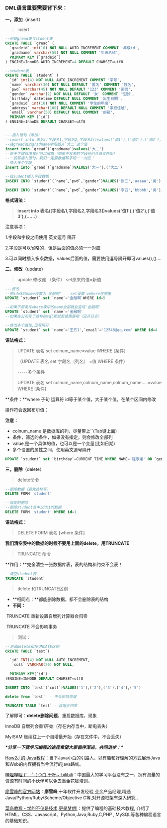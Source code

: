 ### DML语言重要需要背下来：



**一，添加**（insert）

> insert



```sql
--创建gread表与stdent表
CREATE TABLE `gread` (
  `gradeid` int(10) NOT NULL AUTO_INCREMENT COMMENT '年级id',
  `gradname` varchar(50) NOT NULL COMMENT '年级名称',
  PRIMARY KEY (`gradeid`)
) ENGINE=InnoDB AUTO_INCREMENT=4 DEFAULT CHARSET=utf8

--student表
CREATE TABLE `student` (
  `id` int(4) NOT NULL AUTO_INCREMENT COMMENT '学号',
  `name` varchar(30) NOT NULL DEFAULT '匿名' COMMENT '姓名',
  `pwd` varchar(45) NOT NULL DEFAULT '123' COMMENT '密码',
  `gender` varchar(2) NOT NULL DEFAULT '女' COMMENT '性别',
  `birthday` datetime DEFAULT NULL COMMENT '出生日期',
  `gradeid` int(10) NOT NULL COMMENT '学生的年级',
  `address` varchar(100) DEFAULT NULL COMMENT '家庭住址',
  `email` varchar(50) DEFAULT NULL COMMENT '邮箱',
  PRIMARY KEY (`id`)
) ENGINE=InnoDB DEFAULT CHARSET=utf8


---插入语句（添加）
--insert into 表名([字段名1,字段名2,字段名3])values('值1'),('值2'),('值3'),(......)
--往gread表的gradname字段插入`大二`这个值
insert into `gread`(`gradname`)values('大二')
--由于主键自增我们可以省略（如果不写表的字段他们会意义匹配）
--一般写插入语句，我们一定要数据和字段一一对应！
--插入多个字段
insert into `gread`(`gradname`)VALUES('大一'),('大二')

--给sudent插入字段数据
INSERT INTO `student`(`name`,`pwd`,`gender`)VALUES('张三','aaaaa','男')

INSERT INTO `student`(`name`,`pwd`,`gender`)VALUES('李四','bbbbb','男'),('程序媛','cccccc','女')
```

**格式语法：**

> **insert into 表名([字段名1,字段名2,字段名3])values('值1'),('值2'),('值3'),(......)**

注意事项：

1.字段和字段之间使用  英文逗号 隔开

2.字段是可以省略的，但是后面的值必须一一对应

3.可以同时插入多条数据，values后面的值，需要使用逗号隔开即可values(),()....

**二，修改**（update）

>update 修改谁 （条件） set原来的值=新值

```SQL
---修改  
--把id=5的name设置为'金融啊'    set设置 wehere在哪里
UPDATE `student` set `name`='金融啊'WHERE id=5

--如果不带条件where表中的name全部就会变成'金融啊'
UPDATE `student` set `name`='金融啊'
--如果在公司写了这样的sql那就赶紧跑路吧（没开日志）

--修改多个属性,逗号隔开
UPDATE `student` set `name`='王五1',`email`='12548@qq.com' WHERE id=4
```

**语法格式：** 

>UPDATE 表名 set colnum_name=value WHERE  [条件]
>
>（UPDATE 表名  set  字段名（列名） =值 WHERE 条件）
>
>-----多个条件
>
>UPDATE 表名 set colnum_name,colnum_name,colnum_name.....=value WHERE  [条件]
>
>

**条件：**where 子句 运算符 id等于某个值，大于某个值，在某个区间内修改

操作符会返回布尔值：

**注意：**

- colnum_name 是数据库的列，尽量带上``(Tab键上面)
- 条件，筛选的条件，如果没有指定，则会修改全部列
- value,是一个具体的值，也可以是一个变量(比如日期)
- 多个设置的属性之间，使用英文逗号隔开

```sql
UPDATE `student` set `birthday`=CURRENT_TIME WHERE NAME='程序媛' OR `gender` ='女'
```



**三，删除**（delete）

> delete命令

```sql
--删除数据（避免这样写）
DELETE FORM 'student'

--指定的删除
--删除student表中id为1的数据
DELETE FORM 'student' WHERE id=1
```

**语法格式：**

> DELETE FORM 表名 [where 条件]



**我们清空表中的数据的时候不要用上面的delete，用TRUNCATE**

> TRUNCATE 命令

**作用：**完全清空一张数据库表，表的结构和约束不会表！

```sql
--清空student表
TRUNCATE `student`
```



> delete 和TRUNCATE区别

- **相同点：**都能删除数据，都不会删除表的结构
- **不同：**

​             TRUNCATE 重新设置自增列计算器会归零

​             TRUNCATE 不会影响事务

> 测试：

```sql
--测试delete和TRUNCATE区别
CREATE TABLE `test`(

  `id` INT(4) NOT NULL AUTO_INCREMENT,
   `coll` VARCHAR(20) NOT NULL,
	
  PRIMARY KEY(`id`)
)ENGINE=INNODB DEFAULT CHARSET=utf8	

INSERT INTO `test`(`coll`)VALUES('1'),('2'),('3'),('4'),('5')

delete from `test`  --不会影响自增

TRUNCATE TABLE `test` --自增会归零
```

了解即可：**delete删除问题**，重启数据库，现象

InnoDB 自增列会重1开始（存在内存当中，断电丢失）

MyISAM 继续往上一个自增量开始（存在文件中，不会丢失）





***\*分享一下我学习编程的途径希望大家循序渐进，共同进步：\****

[How2J 的 Java教程](https://how2j.cn?p=80103)：当下Java小白的引路人，以有趣和好理解的方式展示Java和Web的内容拥有当今流行的java路线。

[哔哩哔哩 (゜-゜)つロ 干杯~-bilibili](https://www.bilibili.com/)：中国最大的学习平台没有之一，拥有海量的资源有时间的小伙伴可以免去重金花钱培训。

[廖雪峰的官方网站](https://www.liaoxuefeng.com)：**廖雪峰**,十年软件开发经验,业余产品经理,精通Java/Python/Ruby/Scheme/Objective C等,对开源框架有深入研究..

 

[菜鸟教程 - 学的不仅是技术,更是梦想!](https://www.runoob.com/)：提供了编程的基础技术教程, 介绍了HTML、CSS、Javascript、Python,Java,Ruby,C,PHP , MySQL等各种编程语言的基础知识。